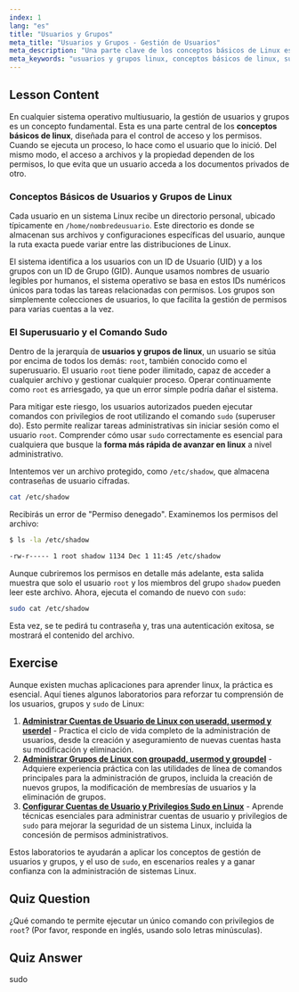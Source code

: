 ```yaml
---
index: 1
lang: "es"
title: "Usuarios y Grupos"
meta_title: "Usuarios y Grupos - Gestión de Usuarios"
meta_description: "Una parte clave de los conceptos básicos de Linux es comprender la gestión de usuarios y grupos. Esta guía cubre usuarios y grupos de Linux, el superusuario root y el uso del comando sudo para privilegios elevados. Una de las mejores lecciones tutoriales de Linux para principiantes."
meta_keywords: "usuarios y grupos linux, conceptos básicos de linux, sudo, usuario root, UID, GID, gestión de usuarios, mejor tutorial linux, forma más rápida a linux avanzado"
---
```


## Lesson Content

En cualquier sistema operativo multiusuario, la gestión de usuarios y grupos es un concepto fundamental. Esta es una parte central de los **conceptos básicos de linux**, diseñada para el control de acceso y los permisos. Cuando se ejecuta un proceso, lo hace como el usuario que lo inició. Del mismo modo, el acceso a archivos y la propiedad dependen de los permisos, lo que evita que un usuario acceda a los documentos privados de otro.

### Conceptos Básicos de Usuarios y Grupos de Linux

Cada usuario en un sistema Linux recibe un directorio personal, ubicado típicamente en `/home/nombredeusuario`. Este directorio es donde se almacenan sus archivos y configuraciones específicas del usuario, aunque la ruta exacta puede variar entre las distribuciones de Linux.

El sistema identifica a los usuarios con un ID de Usuario (UID) y a los grupos con un ID de Grupo (GID). Aunque usamos nombres de usuario legibles por humanos, el sistema operativo se basa en estos IDs numéricos únicos para todas las tareas relacionadas con permisos. Los grupos son simplemente colecciones de usuarios, lo que facilita la gestión de permisos para varias cuentas a la vez.

### El Superusuario y el Comando Sudo

Dentro de la jerarquía de **usuarios y grupos de linux**, un usuario se sitúa por encima de todos los demás: `root`, también conocido como el superusuario. El usuario `root` tiene poder ilimitado, capaz de acceder a cualquier archivo y gestionar cualquier proceso. Operar continuamente como `root` es arriesgado, ya que un error simple podría dañar el sistema.

Para mitigar este riesgo, los usuarios autorizados pueden ejecutar comandos con privilegios de root utilizando el comando `sudo` (superuser do). Esto permite realizar tareas administrativas sin iniciar sesión como el usuario `root`. Comprender cómo usar `sudo` correctamente es esencial para cualquiera que busque la **forma más rápida de avanzar en linux** a nivel administrativo.

Intentemos ver un archivo protegido, como `/etc/shadow`, que almacena contraseñas de usuario cifradas.

```bash
cat /etc/shadow
```

Recibirás un error de "Permiso denegado". Examinemos los permisos del archivo:

```bash
$ ls -la /etc/shadow

-rw-r----- 1 root shadow 1134 Dec 1 11:45 /etc/shadow
```

Aunque cubriremos los permisos en detalle más adelante, esta salida muestra que solo el usuario `root` y los miembros del grupo `shadow` pueden leer este archivo. Ahora, ejecuta el comando de nuevo con `sudo`:

```bash
sudo cat /etc/shadow
```

Esta vez, se te pedirá tu contraseña y, tras una autenticación exitosa, se mostrará el contenido del archivo.

## Exercise

Aunque existen muchas aplicaciones para aprender linux, la práctica es esencial. Aquí tienes algunos laboratorios para reforzar tu comprensión de los usuarios, grupos y `sudo` de Linux:

1. **[Administrar Cuentas de Usuario de Linux con useradd, usermod y userdel](https://labex.io/es/labs/comptia-manage-linux-user-accounts-with-useradd-usermod-and-userdel-590837)** - Practica el ciclo de vida completo de la administración de usuarios, desde la creación y aseguramiento de nuevas cuentas hasta su modificación y eliminación.
2. **[Administrar Grupos de Linux con groupadd, usermod y groupdel](https://labex.io/es/labs/comptia-manage-linux-groups-with-groupadd-usermod-and-groupdel-590836)** - Adquiere experiencia práctica con las utilidades de línea de comandos principales para la administración de grupos, incluida la creación de nuevos grupos, la modificación de membresías de usuarios y la eliminación de grupos.
3. **[Configurar Cuentas de Usuario y Privilegios Sudo en Linux](https://labex.io/es/labs/comptia-configure-user-accounts-and-sudo-privileges-in-linux-590856)** - Aprende técnicas esenciales para administrar cuentas de usuario y privilegios de `sudo` para mejorar la seguridad de un sistema Linux, incluida la concesión de permisos administrativos.

Estos laboratorios te ayudarán a aplicar los conceptos de gestión de usuarios y grupos, y el uso de `sudo`, en escenarios reales y a ganar confianza con la administración de sistemas Linux.

## Quiz Question

¿Qué comando te permite ejecutar un único comando con privilegios de `root`? (Por favor, responde en inglés, usando solo letras minúsculas).

## Quiz Answer

sudo

